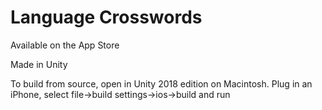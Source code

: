 # Language Crosswords
Available on the App Store

Made in Unity

To build from source, open in Unity 2018 edition on Macintosh. Plug in an iPhone, select file->build settings->ios->build and run
